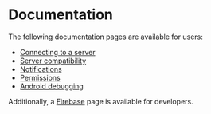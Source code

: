 # Documentation

The following documentation pages are available for users:

* [Connecting to a server]
* [Server compatibility]
* [Notifications]
* [Permissions]
* [Android debugging]

Additionally, a [Firebase] page is available for developers.

[Android debugging]: android-debugging.md
[Connecting to a server]: connect.md
[Server compatibility]: compatibility.md
[Notifications]: notifications.md
[Permissions]: permissions.md
[Firebase]: firebase.md
